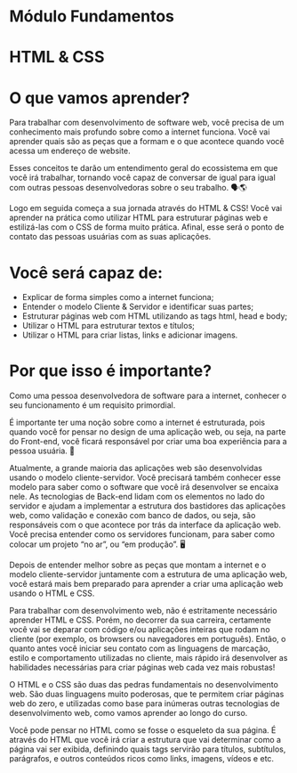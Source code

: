 # Módulo Fundamentos 

# HTML & CSS

# O que vamos aprender?

Para trabalhar com desenvolvimento de software web, você precisa de um conhecimento mais profundo sobre como a internet funciona. Você vai aprender quais são as peças que a formam e o que acontece quando você acessa um endereço de website.

Esses conceitos te darão um entendimento geral do ecossistema em que você irá trabalhar, tornando você capaz de conversar de igual para igual com outras pessoas desenvolvedoras sobre o seu trabalho. 🗣🌎

Logo em seguida começa a sua jornada através do HTML & CSS! Você vai aprender na prática como utilizar HTML para estruturar páginas web e estilizá-las com o CSS de forma muito prática. Afinal, esse será o ponto de contato das pessoas usuárias com as suas aplicações.

# Você será capaz de:

* Explicar de forma simples como a internet funciona;
* Entender o modelo Cliente & Servidor e identificar suas partes;
* Estruturar páginas web com HTML utilizando as tags html, head e body;
* Utilizar o HTML para estruturar textos e títulos;
* Utilizar o HTML para criar listas, links e adicionar imagens.

# Por que isso é importante?

Como uma pessoa desenvolvedora de software para a internet, conhecer o seu funcionamento é um requisito primordial.​

É importante ter uma noção sobre como a internet é estruturada, pois quando você for pensar no design de uma aplicação web, ou seja, na parte do Front-end, você ficará responsável por criar uma boa experiência para a pessoa usuária. 🔮

Atualmente, a grande maioria das aplicações web são desenvolvidas usando o modelo cliente-servidor. Você precisará também conhecer esse modelo para saber como o software que você irá desenvolver se encaixa nele. As tecnologias de Back-end lidam com os elementos no lado do servidor e ajudam a implementar a estrutura dos bastidores das aplicações web, como validação e conexão com banco de dados, ou seja, são responsáveis com o que acontece por trás da interface da aplicação web. Você precisa entender como os servidores funcionam, para saber como colocar um projeto “no ar”, ou “em produção”. 🖥

Depois de entender melhor sobre as peças que montam a internet e o modelo cliente-servidor juntamente com a estrutura de uma aplicação web, você estará mais bem preparado para aprender a criar uma aplicação web usando o HTML e CSS.​

Para trabalhar com desenvolvimento web, não é estritamente necessário aprender HTML e CSS. Porém, no decorrer da sua carreira, certamente você vai se deparar com código e/ou aplicações inteiras que rodam no cliente (por exemplo, os browsers ou navegadores em português). Então, o quanto antes você iniciar seu contato com as linguagens de marcação, estilo e comportamento utilizadas no cliente, mais rápido irá desenvolver as habilidades necessárias para criar páginas web cada vez mais robustas!

O HTML e o CSS são duas das pedras fundamentais no desenvolvimento web. São duas linguagens muito poderosas, que te permitem criar páginas web do zero, e utilizadas como base para inúmeras outras tecnologias de desenvolvimento web, como vamos aprender ao longo do curso.

Você pode pensar no HTML como se fosse o esqueleto da sua página. É através do HTML que você irá criar a estrutura que vai determinar como a página vai ser exibida, definindo quais tags servirão para títulos, subtítulos, parágrafos, e outros conteúdos ricos como links, imagens, vídeos e etc.
